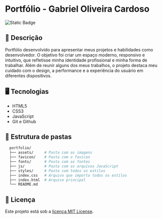 # Portfólio - Gabriel Oliveira Cardoso

![Static Badge](https://img.shields.io/badge/Portf%C3%B3lio-Gabriel_Oliveira_Cardoso-7937D5?style=plastic)

## 📓 Descrição

Portfólio desenvolvido para apresentar meus projetos e habilidades como desenvolvedor. O objetivo foi criar um espaço moderno, responsivo e intuitivo, que refletisse minha identidade profissional e minha forma de trabalhar. Além de reunir alguns dos meus trabalhos, o projeto destaca meu cuidado com o design, a performance e a experiência do usuário em diferentes dispositivos.

## 🖥️ Tecnologias
- HTML5
- CSS3
- JavaScript
- Git e Github

## 📁 Estrutura de pastas
```bash
  portfolio/
  ├── assets/     # Pasta com as imagens
  ├── favicon/    # Pasta com o favicon
  ├── fonts/      # Pasta com as fontes
  ├── js/         # Pasta com os arquivos JavaScript
  ├── styles/     # Pasta com todos os estilos
  ├── index.css   # Arquivo que importa todos os estilos
  ├── index.html  # Arquivo principal
  └── README.md
```

## 📝 Licença

Este projeto está sob a [licença MIT License](./LICENSE).